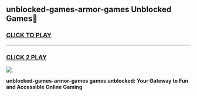 
## unblocked-games-armor-games Unblocked Games👋
<h3>
<a href="https://news.freeplayer.one?title=unblocked-games-armor-games&ref=16F">CLICK TO PLAY</a></h3>
<hr>

<h3>
<a href="https://news.freeplayer.one?title=unblocked-games-armor-games&ref=16F">CLICK 2 PLAY</a>
  
</h3>

<a href="https://news.freeplayer.one?title=unblocked-games-armor-games&ref=16F/"><img src="https://clearcache.store/games.png"></a>


**unblocked-games-armor-games games unblocked: Your Gateway to Fun and Accessible Online Gaming**
